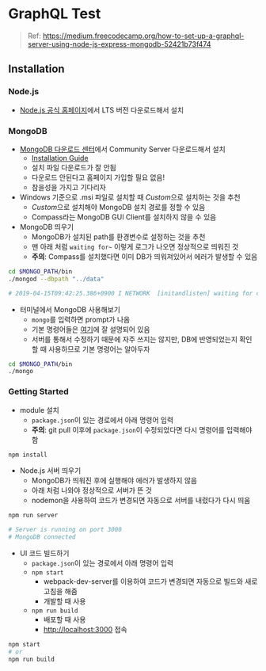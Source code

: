 # GraphQL Test
> Ref: <https://medium.freecodecamp.org/how-to-set-up-a-graphql-server-using-node-js-express-mongodb-52421b73f474>

## Installation
### Node.js
- [Node.js 공식 홈페이지](https://nodejs.org)에서 LTS 버전 다운로드해서 설치

### MongoDB
- [MongoDB 다운로드 센터](https://www.mongodb.com/download-center/community)에서 Community Server 다운로드해서 설치
    - [Installation Guide](https://docs.mongodb.com/manual/administration/install-community/)
    - 설치 파일 다운로드가 잘 안됨
    - 다운로드 안된다고 홈페이지 가입할 필요 없음!
    - 참을성을 가지고 기다리자
- Windows 기준으로 .msi 파일로 설치할 때 *Custom*으로 설치하는 것을 추천
    - *Custom*으로 설치해야 MongoDB 설치 경로를 정할 수 있음
    - Compass라는 MongoDB GUI Client를 설치하지 않을 수 있음
- MongoDB 띄우기
    - MongoDB가 설치된 path를 환경변수로 설정하는 것을 추천
    - 맨 아래 처럼 `waiting for~` 이렇게 로그가 나오면 정상적으로 띄워진 것
    - **주의**: Compass를 설치했다면 이미 DB가 띄워져있어서 에러가 발생할 수 있음
```sh
cd $MONGO_PATH/bin
./mongod --dbpath "../data"

# 2019-04-15T09:42:25.386+0900 I NETWORK  [initandlisten] waiting for connections on port 27017
```
- 터미널에서 MongoDB 사용해보기
    - `mongo`를 입력하면 prompt가 나옴
    - 기본 명령어들은 [여기](https://velopert.com/457)에 잘 설명되어 있음
    - 서버를 통해서 수정하기 때문에 자주 쓰지는 않지만, DB에 반영되었는지 확인할 때 사용하므로 기본 명령어는 알아두자
```sh
cd $MONGO_PATH/bin
./mongo
```

### Getting Started
- module 설치
    - `package.json`이 있는 경로에서 아래 명령어 입력
    - **주의**: git pull 이후에 `package.json`이 수정되었다면 다시 명령어를 입력해야 함
```sh
npm install
```
- Node.js 서버 띄우기
    - MongoDB가 띄워진 후에 실행해야 에러가 발생하지 않음
    - 아래 처럼 나와야 정상적으로 서버가 뜬 것
    - nodemon을 사용하여 코드가 변경되면 자동으로 서버를 내렸다가 다시 띄움
```sh
npm run server

# Server is running on port 3000
# MongoDB connected
```
- UI 코드 빌드하기
    - `package.json`이 있는 경로에서 아래 명령어 입력
    - `npm start`
        - webpack-dev-server를 이용하여 코드가 변경되면 자동으로 빌드와 새로고침을 해줌
        - 개발할 때 사용
    - `npm run build`
        - 배포할 때 사용
        - <http://localhost:3000> 접속
```sh
npm start
# or
npm run build
```
